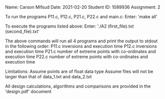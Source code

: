 Name: Carson Mifsud
Date: 2021-02-20
Student ID: 1089936
Assignment: 2

To run the programs P11.c, P12.c, P21.c, P22.c and main.c:
Enter: 'make all'

To execute the programs listed above:
Enter: './A2 (first_file).txt (second_file).txt'

The above commands will run all 4 programs and print the output to
stdout in the following order:
P11.c inversions and execution time
P12.c inversions and execution time
P21.c number of extreme points with co-ordinates and execution time
P22.c number of extreme points with co-ordinates and execution time

Limitations:
Assume points are of float data type
Assume files will not be larger than that of data_1.txt and data_2.txt

All design calculations, algorithms and comparisons are provided in the 'design.pdf' document
